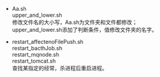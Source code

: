 
- Aa.sh <br>
upper_and_lower.sh <br>
修改文件名的大小写，Aa.sh为文件夹和文件都修改；<br>
upper_and_lower.sh添加了判断条件，值修改文件夹的名字。

- restart_affectenoFilePush.sh <br>
restart_bacthJob.sh <br>
restart_mqnode.sh <br>
restart_tomcat.sh <br>
查找某指定的经常，杀进程后重启进程。

